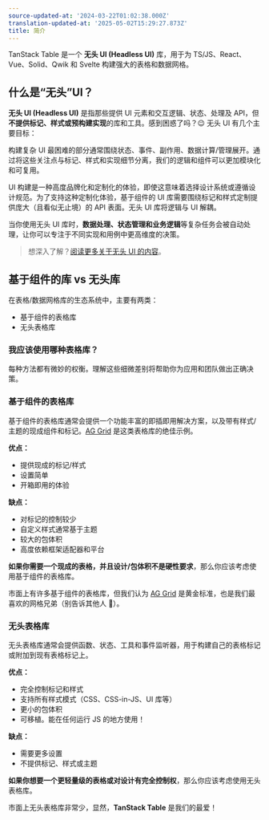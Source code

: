 ```yaml
---
source-updated-at: '2024-03-22T01:02:38.000Z'
translation-updated-at: '2025-05-02T15:29:27.873Z'
title: 简介
---
```

TanStack Table 是一个 **无头 UI (Headless UI)** 库，用于为 TS/JS、React、Vue、Solid、Qwik 和 Svelte 构建强大的表格和数据网格。

## 什么是“无头”UI？

**无头 UI (Headless UI)** 是指那些提供 UI 元素和交互逻辑、状态、处理及 API，但**不提供标记、样式或预构建实现**的库和工具。感到困惑了吗？😉 无头 UI 有几个主要目标：

构建复杂 UI 最困难的部分通常围绕状态、事件、副作用、数据计算/管理展开。通过将这些关注点与标记、样式和实现细节分离，我们的逻辑和组件可以更加模块化和可复用。

UI 构建是一种高度品牌化和定制化的体验，即使这意味着选择设计系统或遵循设计规范。为了支持这种定制化体验，基于组件的 UI 库需要围绕标记和样式定制提供庞大（且看似无止境）的 API 表面。无头 UI 库将逻辑与 UI 解耦。

当你使用无头 UI 库时，**数据处理、状态管理和业务逻辑**等复杂任务会被自动处理，让你可以专注于不同实现和用例中更高维度的决策。

> 想深入了解？[阅读更多关于无头 UI 的内容](https://www.merrickchristensen.com/articles/headless-user-interface-components/)。

## 基于组件的库 vs 无头库

在表格/数据网格库的生态系统中，主要有两类：

- 基于组件的表格库
- 无头表格库

### 我应该使用哪种表格库？

每种方法都有微妙的权衡。理解这些细微差别将帮助你为应用和团队做出正确决策。

### 基于组件的表格库

基于组件的表格库通常会提供一个功能丰富的即插即用解决方案，以及带有样式/主题的现成组件和标记。[AG Grid](https://ag-grid.com/react-data-grid/?utm_source=reacttable&utm_campaign=githubreacttable) 是这类表格库的绝佳示例。

**优点：**

- 提供现成的标记/样式
- 设置简单
- 开箱即用的体验

**缺点：**

- 对标记的控制较少
- 自定义样式通常基于主题
- 较大的包体积
- 高度依赖框架适配器和平台

**如果你需要一个现成的表格，并且设计/包体积不是硬性要求**，那么你应该考虑使用基于组件的表格库。

市面上有许多基于组件的表格库，但我们认为 [AG Grid](https://ag-grid.com/react-data-grid/?utm_source=reacttable&utm_campaign=githubreacttable) 是黄金标准，也是我们最喜欢的网格兄弟（别告诉其他人 🤫）。

### 无头表格库

无头表格库通常会提供函数、状态、工具和事件监听器，用于构建自己的表格标记或附加到现有表格标记上。

**优点：**

- 完全控制标记和样式
- 支持所有样式模式（CSS、CSS-in-JS、UI 库等）
- 更小的包体积
- 可移植。能在任何运行 JS 的地方使用！

**缺点：**

- 需要更多设置
- 不提供标记、样式或主题

**如果你想要一个更轻量级的表格或对设计有完全控制权**，那么你应该考虑使用无头表格库。

市面上无头表格库非常少，显然，**TanStack Table** 是我们的最爱！
